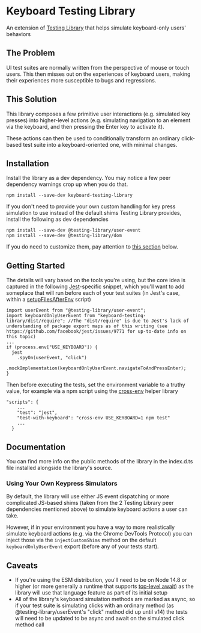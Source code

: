 # Keyboard Testing Library

An extension of [Testing Library](https://testing-library.com/) that helps simulate keyboard-only users' behaviors

## The Problem

UI test suites are normally written from the perspective of mouse or touch users. This then misses out on the experiences of keyboard users, making their experiences more susceptible to bugs and regressions.

## This Solution

This library composes a few primitive user interactions (e.g. simulated key presses) into higher-level actions (e.g. simulating navigation to an element via the keyboard, and then pressing the Enter key to activate it).

These actions can then be used to conditionally transform an ordinary click-based test suite into a keyboard-oriented one, with minimal changes.

## Installation

Install the library as a dev dependency. You may notice a few peer dependency warnings crop up when you do that.

```
npm install --save-dev keyboard-testing-library
```

If you don't need to provide your own custom handling for key press simulation to use instead of the default shims Testing Library provides, install the following as dev dependencies

```
npm install --save-dev @testing-library/user-event
npm install --save-dev @testing-library/dom
```

If you do need to customize them, pay attention to [this section](#using-your-own-keypress-simulators) below.

## Getting Started

The details will vary based on the tools you're using, but the core idea is captured in the following [Jest](https://jestjs.io/)-specific snippet, which you'll want to add someplace that will run before each of your test suites (in Jest's case, within a [setupFilesAfterEnv](https://jestjs.io/docs/configuration#setupfilesafterenv-array) script)

```
import userEvent from "@testing-library/user-event";
import keyboardOnlyUserEvent from "keyboard-testing-library/dist/require"; //The "dist/require" is due to Jest's lack of understanding of package export maps as of this writing (see https://github.com/facebook/jest/issues/9771 for up-to-date info on this topic)
...
if (process.env["USE_KEYBOARD"]) {
  jest
    .spyOn(userEvent, "click")
    .mockImplementation(keyboardOnlyUserEvent.navigateToAndPressEnter);
}
```

Then before executing the tests, set the environment variable to a truthy value, for example via a npm script using the [cross-env](https://www.npmjs.com/package//cross-env) helper library

```
"scripts": {
    ...
    "test": "jest",
    "test-with-keyboard": "cross-env USE_KEYBOARD=1 npm test"
    ...
  }

```

## Documentation

You can find more info on the public methods of the library in the index.d.ts file installed alongside the library's source.

### Using Your Own Keypress Simulators

By default, the library will use either JS event dispatching or more complicated JS-based shims (taken from the 2 Testing Library peer dependencies mentioned above) to simulate keyboard actions a user can take.

However, if in your environment you have a way to more realistically simulate keyboard actions (e.g. via the Chrome DevTools Protocol) you can inject those via the `injectCustomShims` method on the default `keyboardOnlyUserEvent` export (before any of your tests start).

## Caveats

- If you're using the ESM distribution, you'll need to be on Node 14.8 or higher (or more generally a runtime that supports [top-level await](https://github.com/tc39/proposal-top-level-await)) as the library will use that language feature as part of its initial setup
- All of the library's keyboard simulation methods are marked as async, so if your test suite is simulating clicks with an ordinary method (as @testing-library/userEvent's "click" method did up until v14) the tests will need to be updated to be async and await on the simulated click method call

